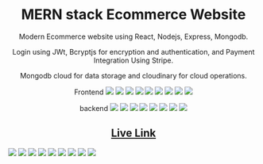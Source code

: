 <h1 align="center">MERN stack Ecommerce Website</h1>


<p align="center">Modern Ecommerce website using React, Nodejs, Express, Mongodb.</p>
<p align="center">Login using JWt, Bcryptjs for encryption and authentication, and Payment Integration Using Stripe.</p>
<p align="center">Mongodb cloud for data storage and cloudinary for cloud operations.</p>

<p align="center">Frontend 
    <img src="https://img.shields.io/badge/HTML5-E34F26?style=for-the-badge&logo=html5&logoColor=white">
    <img src="https://img.shields.io/badge/CSS3-1572B6?style=for-the-badge&logo=css3&logoColor=white">
    <img src="https://img.shields.io/badge/JavaScript-323330?style=for-the-badge&logo=javascript&logoColor=F7DF1E">
    <img src="https://img.shields.io/badge/Dribbble-EA4C89?style=for-the-badge&logo=dribbble&logoColor=white">
    <img src="https://img.shields.io/badge/Material%20UI-007FFF?style=for-the-badge&logo=mui&logoColor=white">
    <img src="https://img.shields.io/badge/React-20232A?style=for-the-badge&logo=react&logoColor=61DAFB">
    <img src="https://img.shields.io/badge/React_Router-CA4245?style=for-the-badge&logo=react-router&logoColor=white">
    <img src="https://img.shields.io/badge/Redux-593D88?style=for-the-badge&logo=redux&logoColor=white">
    <img src="https://img.shields.io/badge/Visual_Studio_Code-0078D4?style=for-the-badge&logo=visual%20studio%20code&logoColor=white">
</p>
    

<p align="center">backend  <img src="https://img.shields.io/badge/Postman-FF6C37?style=for-the-badge&logo=Postman&logoColor=white">
    <img src="https://img.shields.io/badge/npm-CB3837?style=for-the-badge&logo=npm&logoColor=white">
    <img src="https://img.shields.io/badge/Node.js-339933?style=for-the-badge&logo=nodedotjs&logoColor=white">
    <img src="https://img.shields.io/badge/Chart.js-FF6384?style=for-the-badge&logo=chartdotjs&logoColor=white">
    <img src="https://img.shields.io/badge/MongoDB-4EA94B?style=for-the-badge&logo=mongodb&logoColor=white">
    <img src="https://img.shields.io/badge/Express.js-000000?style=for-the-badge&logo=express&logoColor=white">
    <img src="https://img.shields.io/badge/Stripe-626CD9?style=for-the-badge&logo=Stripe&logoColor=white">
    <img src="https://img.shields.io/badge/Visual_Studio_Code-0078D4?style=for-the-badge&logo=visual%20studio%20code&logoColor=white">
</p>

<h2 align="center">
<a href="https://getsetbuy.netlify.app/">
    Live Link
  </a>
</h2

<p align="center">
    <img src="https://res.cloudinary.com/drsm0ncyx/image/upload/v1642348423/GetsetBuy/Capture_xp2trr.png" >
    <img src="https://res.cloudinary.com/drsm0ncyx/image/upload/v1642348420/GetsetBuy/1_tpdxxf.png">
    <img src="https://res.cloudinary.com/drsm0ncyx/image/upload/v1642348422/GetsetBuy/2_gpquyn.png">
    <img src="https://res.cloudinary.com/drsm0ncyx/image/upload/v1642348423/GetsetBuy/3_brhe0f.png">
    <img src="https://res.cloudinary.com/drsm0ncyx/image/upload/v1642348420/GetsetBuy/4_m6mjrw.png">
    <img src="https://res.cloudinary.com/drsm0ncyx/image/upload/v1642348421/GetsetBuy/5_odgbqd.png">
    <img src="https://res.cloudinary.com/drsm0ncyx/image/upload/v1642348421/GetsetBuy/6_lutbyw.png">
    <img src="https://res.cloudinary.com/drsm0ncyx/image/upload/v1642348422/GetsetBuy/7_ijm76e.png">
    <img src="https://res.cloudinary.com/drsm0ncyx/image/upload/v1642348421/GetsetBuy/8_hrci4k.png">
</p>

